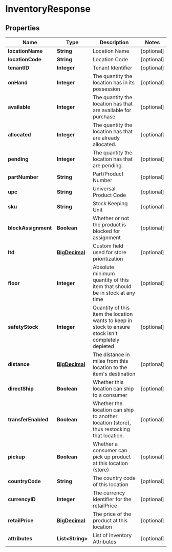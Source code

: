
# InventoryResponse

## Properties
Name | Type | Description | Notes
------------ | ------------- | ------------- | -------------
**locationName** | **String** | Location Name |  [optional]
**locationCode** | **String** | Location Code |  [optional]
**tenantID** | **Integer** | Tenant Identifier |  [optional]
**onHand** | **Integer** | The quantity the location has in its possession |  [optional]
**available** | **Integer** | The quantity the location has that are available for purchase |  [optional]
**allocated** | **Integer** | The quantity the location has that are already allocated. |  [optional]
**pending** | **Integer** | The quantity the location has that are pending. |  [optional]
**partNumber** | **String** | Part/Product Number |  [optional]
**upc** | **String** | Universal Product Code |  [optional]
**sku** | **String** | Stock Keeping Unit |  [optional]
**blockAssignment** | **Boolean** | Whether or not the product is blocked for assignment |  [optional]
**ltd** | [**BigDecimal**](BigDecimal.md) | Custom field used for store prioritization |  [optional]
**floor** | **Integer** | Absolute minimum quantity of this item that should be in stock at any time |  [optional]
**safetyStock** | **Integer** | Quantity of this item the location wants to keep in stock to ensure stock isn&#39;t completely depleted |  [optional]
**distance** | [**BigDecimal**](BigDecimal.md) | The distance in miles from this location to the item&#39;s destination |  [optional]
**directShip** | **Boolean** | Whether this location can ship to a consumer |  [optional]
**transferEnabled** | **Boolean** | Whether the location can ship to another location (store), thus restocking that location. |  [optional]
**pickup** | **Boolean** | Whether a consumer can pick up product at this location (store) |  [optional]
**countryCode** | **String** | The country code of this location |  [optional]
**currencyID** | **Integer** | The currency identifier for the retailPrice |  [optional]
**retailPrice** | [**BigDecimal**](BigDecimal.md) | The price of the product at this location |  [optional]
**attributes** | **List&lt;String&gt;** | List of Inventory Attributes |  [optional]



